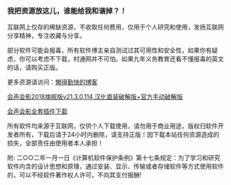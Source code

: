 ### 我把资源放这儿，谁能给我和谐掉？！
互联网上仅存的稀缺资源，不收取任何费用，仅用于个人研究和使用，发扬互联网分享精神，专注收藏与分享。

部分软件可能会报毒，所有软件博主亲自测试过其可用性和安全性，如果你有疑虑，你可以考虑不下载，村通网并不可怕。如果九年义务教育还看不懂报毒的英文的话，请购买正版。

更多资源请访问：[懒得勤快的博客](http://masuit.com)

[会声会影2018旗舰版v21.3.0.114 汉化直装破解版+官方手动破解版](http://masuit.com/181)

[会声会影全套插件下载](http://masuit.com/182)

所有软件均来源于互联网，仅供个人下载使用，请勿用于商业用途，版权归软件开发者所有，下载后请于24小时内删除，请支持正版！因下载本站任何资源造成的损失，全部责任由使用者本人承担！

附: 二○○二年一月一日《计算机软件保护条例》第十七条规定：为了学习和研究软件内含的设计思想和原理，通过安装、显示、传输或者存储软件等方式使用软件的，可以不经软件著作权人许可，不向其支付报酬!
